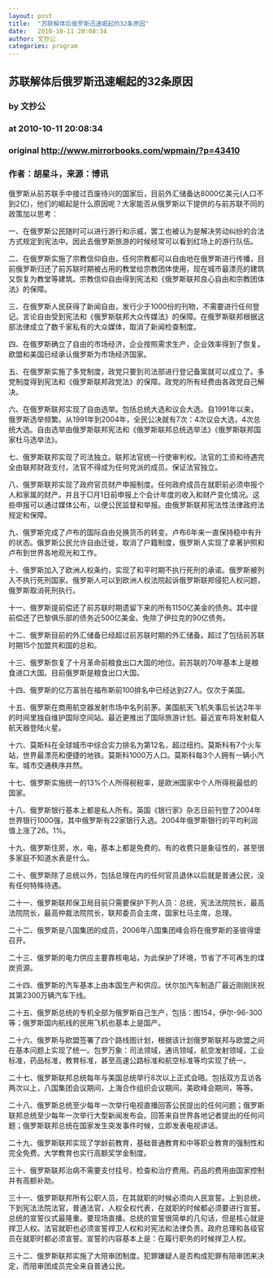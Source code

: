 ```yaml
---
layout: post
title:  "苏联解体后俄罗斯迅速崛起的32条原因"
date:   2010-10-11 20:08:34
author: 文抄公
categories: program
---
```


## 苏联解体后俄罗斯迅速崛起的32条原因
### by 文抄公
### at 2010-10-11 20:08:34
### original <http://www.mirrorbooks.com/wpmain/?p=43410>

<h3>作者：胡星斗，来源：博讯</h3>
<p>俄罗斯从前苏联手中接过百废待兴的国家后，目前外汇储备达8000亿美元(人口不到2亿)，他们的崛起是什么原因呢？大家能否从俄罗斯以下提供的与前苏联不同的政策加以思考：</p>
<p>一、在俄罗斯公民随时可以进行游行和示威，罢工也被认为是解决劳动纠纷的合法方式规定到宪法中。因此去俄罗斯旅游的时候经常可以看到红场上的游行队伍。</p>
<p>二、在俄罗斯实施了宗教信仰自由，任何宗教都可以自由地在俄罗斯进行传播，目前俄罗斯归还了前苏联时期被占用的教堂给宗教团体使用，现在城市最漂亮的建筑又恢复为教堂等建筑。宗教信仰自由得到宪法和《俄罗斯联邦良心自由和宗教团体法》的保障。</p>
<p>三、在俄罗斯人民获得了新闻自由，发行少于1000份的刊物，不需要进行任何登记。言论自由受到宪法和《俄罗斯联邦大众传媒法》的保障。在俄罗斯联邦根据这部法律成立了数千家私有的大众媒体，取消了新闻检查制度。</p>
<p>四、在俄罗斯确立了自由的市场经济，企业按照需求生产，企业效率得到了恢复。欧盟和美国已经承认俄罗斯为市场经济国家。</p>
<p>五、在俄罗斯实施了多党制度，政党只要到司法部进行登记备案就可以成立了。多党制度得到宪法和《俄罗斯联邦政党法》的保障。政党的所有经费由各政党自己解决。</p>
<p>六、在俄罗斯联邦实现了自由选举。包括总统大选和议会大选。自1991年以来，俄罗斯选举频繁。从1991年到2004年，全民公决就有7次：4次议会大选，4次总统大选。自由选举由俄罗斯联邦宪法和《俄罗斯联邦总统选举法》《俄罗斯联邦国家杜马选举法》。</p>
<p>七、俄罗斯联邦实现了司法独立。联邦法官统一行使审判权。法官的工资和待遇完全由联邦财政支付，法官不得成为任何党派的成员。保证法官独立。</p>
<p>八、俄罗斯联邦实现了政府官员财产申报制度。任何政府成员在就职前必须申报个人和家属的财产。并且于□月1日前申报上个会计年度的收入和财产变化情况。这些申报可以通过媒体公布，以便公民监督和举报。由俄罗斯联邦宪法性法律政府法规定和保障。</p>
<p>九、俄罗斯完成了卢布的国际自由兑换货币的转变。卢布6年来一直保持稳中有升的状态。俄罗斯公民允许自由迁徙，取消了户籍制度，俄罗斯人实现了拿著护照和卢布到世界各地观光和工作。</p>
<p>十、俄罗斯加入了欧洲人权条约，实现了和平时期不执行死刑的承诺。俄罗斯被列入不执行死刑国家。俄罗斯人可以到欧洲人权法院起诉俄罗斯联邦侵犯人权问题，俄罗斯取消死刑执行。</p>
<p>十一、俄罗斯提前偿还了前苏联时期遗留下来的所有1150亿美金的债务。其中提前偿还了巴黎俱乐部的债务近500亿美金。免除了伊拉克的90亿债务。</p>
<p>十二、俄罗斯目前的外汇储备已经超过前苏联时期的外汇储备。超过了包括前苏联时期15个加盟共和国的总和。</p>
<p>十三、俄罗斯恢复了十月革命前粮食出口大国的地位。前苏联的70年基本上是粮食进口大国。目前俄罗斯是粮食出口大国。</p>
<p>十四、俄罗斯的亿万富翁在福布斯前100排名中已经达到27人。仅次于美国。</p>
<p>十五、俄罗斯在商用航空器发射市场中名列前茅。美国航天飞机失事后长达2年半的时间里独自维护国际空间站。最近更推出了国际旅游计划。最近宣布将发射载人航天器登陆火星。</p>
<p>十六、莫斯科在全球城市中综合实力排名为第12名，超过纽约。莫斯科有7个火车站，世界最漂亮和便捷的地铁。莫斯科1000万人口。莫斯科每3个人拥有一辆小汽车。城市交通秩序井然。</p>
<p>十七、俄罗斯实施统一的13%个人所得税税率，是欧洲国家中个人所得税最低的国家。</p>
<p>十八、俄罗斯银行基本上都是私人所有。英国《银行家》杂志日前刊登了2004年世界银行1000强，其中俄罗斯有22家银行入选。2004年俄罗斯银行的平均利润值上涨了26。1%。</p>
<p>十九、俄罗斯住房，水，电，基本上都是免费的。有的收费只是象征性的，甚至很多家庭不知道水表是什么。</p>
<p>二十、俄罗斯除了总统以外，包括总理在内的任何官员退休以后就是普通公民，没有任何特殊待遇。</p>
<p>二十一、俄罗斯联邦保卫局目前只需要保护下列人员：总统，宪法法院院长，最高法院院长，最高仲裁法院院长，联邦委员会主席，国家杜马主席，总理。</p>
<p>二十二、俄罗斯是八国集团的成员，2006年八国集团峰会将在俄罗斯的圣彼得堡召开。</p>
<p>二十三、俄罗斯的电力供应主要靠核电站，为此保护了环境，节省了不可再生的煤炭资源。</p>
<p>二十四、俄罗斯的汽车基本上由本国生产和供应。伏尔加汽车制造厂最近刚刚庆祝其第2300万辆汽车下线。</p>
<p>二十五、俄罗斯总统的专机全部为俄罗斯自己生产，包括：图154，伊尔-96-300等；俄罗斯国内航线的民用飞机也基本上是国产。</p>
<p>二十六、俄罗斯与欧盟签署了四个路线图计划，根据该计划俄罗斯联邦与欧盟之间在基本问题上实现了统一。包罗万象：司法领域，通讯领域，航空发射领域，工业标准，药品标准，教育标准，甚至高速公路标准和航空标准等均实现了统一。</p>
<p>二十七、俄罗斯联邦总统每年与美国总统举行8次以上正式会晤。包括双方互访各两次以上，八国集团会议期间，上海合作组织会议期间，美欧峰会期间，等等。</p>
<p>二十八、俄罗斯总统至少每年一次举行电视直播回答公民提出的任何问题；俄罗斯联邦总统至少每年一次举行大型新闻发布会。回答来自世界各地记者提出的任何问题；俄罗斯联邦总统在国家发生突发事件时候，立即发表电视讲话。</p>
<p>二十九、俄罗斯联邦实现了学龄前教育，基础普通教育和中等职业教育的强制性和完全免费。大学教育也实行高额奖学金制度。</p>
<p>三十、俄罗斯联邦治病不需要支付挂号、检查和治疗费用。药品的费用由国家控制并有高额补助。</p>
<p>三十一、俄罗斯联邦所有公职人员，在其就职的时候必须向人民宣誓。上到总统，下到宪法法院法官，普通法官，人权全权代表，在就职的时候都必须要进行宣誓。总统的宣誓仪式最隆重。要现场直播。总统的宣誓很简单的几句话，但是核心就是捍卫人权。法官就职也必须宣誓捍卫人权和对宪法和法律负责。政府总理和各级官员在就职时都必须宣誓。宣誓的内容基本上是：在履行职务的时候捍卫人权。</p>
<p>三十二、俄罗斯联邦实施了大陪审团制度。犯罪嫌疑人是否构成犯罪有陪审团来决定，而陪审团成员完全来自普通公民。</p>